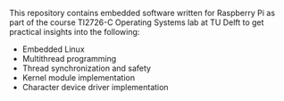 This repository contains embedded software written for Raspberry Pi as part of the course TI2726-C Operating Systems lab at TU Delft to get practical insights into the following:

- Embedded Linux
- Multithread programming
- Thread synchronization and safety
- Kernel module implementation
- Character device driver implementation
